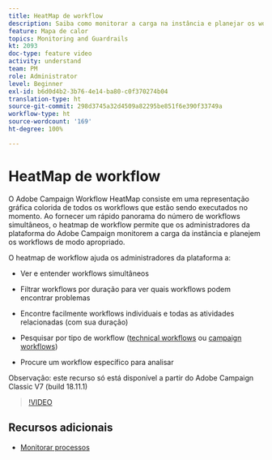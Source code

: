 ```yaml
---
title: HeatMap de workflow
description: Saiba como monitorar a carga na instância e planejar os workflows de acordo.
feature: Mapa de calor
topics: Monitoring and Guardrails
kt: 2093
doc-type: feature video
activity: understand
team: PM
role: Administrator
level: Beginner
exl-id: b6d0d4b2-3b76-4e14-ba80-c0f370274b04
translation-type: ht
source-git-commit: 298d3745a32d4509a82295be851f6e390f33749a
workflow-type: ht
source-wordcount: '169'
ht-degree: 100%

---
```


# HeatMap de workflow

O Adobe Campaign Workflow HeatMap consiste em uma representação gráfica colorida de todos os workflows que estão sendo executados no momento.  Ao fornecer um rápido panorama do número de workflows simultâneos, o heatmap de workflow permite que os administradores da plataforma do Adobe Campaign monitorem a carga da instância e planejem os workflows de modo apropriado.

O heatmap de workflow ajuda os administradores da plataforma a:

* Ver e entender workflows simultâneos
* Filtrar workflows por duração para ver quais workflows podem encontrar problemas
* Encontre facilmente workflows individuais e todas as atividades relacionadas (com sua duração)

* Pesquisar por tipo de workflow ([technical workflows](https://docs.adobe.com/content/help/pt-BR/campaign-classic/using/automating-with-workflows/general-operation/building-a-workflow.html#technical-workflows) ou [campaign workflows](https://docs.adobe.com/content/help/pt-BR/campaign-classic/using/automating-with-workflows/general-operation/building-a-workflow.html#campaign-workflows))

* Procure um workflow específico para analisar

Observação: este recurso só está disponível a partir do Adobe Campaign Classic V7 (build 18.11.1)

>[!VIDEO](https://video.tv.adobe.com/v/25558?quality=12)

## Recursos adicionais

* [Monitorar processos](https://docs.adobe.com/content/help/pt-BR/campaign-classic/using/monitoring-campaign-classic/production-procedures/monitoring-processes.html#Workflow_monitoring)
